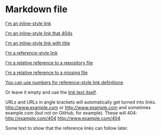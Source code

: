 # Markdown file

[I'm an inline-style link](https://www.google.com)

[I'm an inline-style link that 404s](http://example.com/404)

[I'm an inline-style link with title](https://www.google.com "Google's Homepage")

[I'm a reference-style link][Arbitrary case-insensitive reference text]

[I'm a relative reference to a repository file](./markdown.md)

[I'm a relative reference to a missing file](./missing)

[You can use numbers for reference-style link definitions][1]

Or leave it empty and use the [link text itself].

URLs and URLs in angle brackets will automatically get turned into links.
http://www.example.com or <http://www.example.com> and sometimes
example.com (but not on GitHub, for example). These will 404: http://example.com/404 <http://www.example.com/404>

Some text to show that the reference links can follow later.

[arbitrary case-insensitive reference text]: https://www.mozilla.org
[1]: http://slashdot.org
[link text itself]: https://www.w3.org
